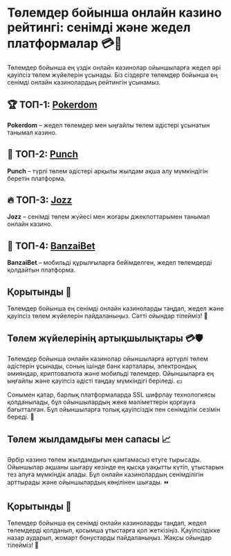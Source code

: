# Төлемдер бойынша онлайн казино рейтингі: сенімді және жедел платформалар 💳🎰

Төлемдер бойынша ең үздік онлайн казинолар ойыншыларға жедел әрі қауіпсіз төлем жүйелерін ұсынады. Біз сіздерге төлемдер бойынша ең сенімді онлайн казинолардың рейтингін ұсынамыз.

## 🏆 ТОП-1: [Pokerdom](https://brandplay.link/4k77v2yx)

**Pokerdom** – жедел төлемдер мен ыңғайлы төлем әдістері ұсынатын танымал казино.

## 💸 ТОП-2: [Punch](https://betpunch1.com/d638d6d39)

**Punch** – түрлі төлем әдістері арқылы жылдам ақша алу мүмкіндігін беретін платформа.

## 🔥 ТОП-3: [Jozz](https://tk435zi5i9.com/alt/jozz/registration?e8250665e216213938eeaefaf3e61c0a)

**Jozz** – сенімді төлем жүйесі мен жоғары джекпоттарымен танымал онлайн казино.

## 📱 ТОП-4: [BanzaiBet](https://bnzstr009.com/e9rVJ)

**BanzaiBet** – мобильді құрылғыларға бейімделген, жедел төлемдерді қолдайтын платформа.

## Қорытынды 🌟

Төлемдер бойынша ең сенімді онлайн казиноларды таңдап, жедел және қауіпсіз төлем жүйелерін пайдаланыңыз. Сәтті ойындар тілейміз! 🎉

## Төлем жүйелерінің артықшылықтары 💳🛡️

Төлемдер бойынша онлайн казинолар ойыншыларға әртүрлі төлем әдістерін ұсынады, соның ішінде банк карталары, электрондық әмияндар, криптовалюта және мобильді төлемдер. Ойыншыларға ең ыңғайлы және қауіпсіз әдісті таңдау мүмкіндігі беріледі. 💵

Сонымен қатар, барлық платформаларда SSL шифрлау технологиясы қолданылады, бұл ойыншылардың жеке мәліметтерін қорғауға бағытталған. Бұл ойыншыларға толық қауіпсіздік пен сенімділік сезімін береді. 🔐

## Төлем жылдамдығы мен сапасы 📈

Әрбір казино төлем жылдамдығын қамтамасыз етуге тырысады. Ойыншылар ақшаны шығару кезінде ең қысқа уақытты күтіп, ұтыстарын тез алуға мүмкіндік алады. Бұл онлайн казинолардың сенімділігін арттырады және ойыншылардың көңілінен шығады. ⏩

## Қорытынды 🌟

Төлемдер бойынша ең сенімді онлайн казиноларды таңдап, жедел төлемдерді қолданып, қосымша ұтыстарға қол жеткізіңіз. Қауіпсіздікке назар аударып, жомарт бонустарды пайдаланыңыз. Жақсы ойындар тілейміз! 🎉
